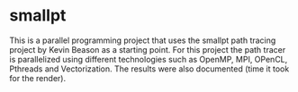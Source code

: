 # smallpt
This is a parallel programming project that uses the smallpt path tracing project by Kevin Beason as a starting point. For this project the path tracer is parallelized using different technologies such as  OpenMP, MPI, OPenCL, Pthreads and Vectorization. The results were also documented (time it took for the render).
